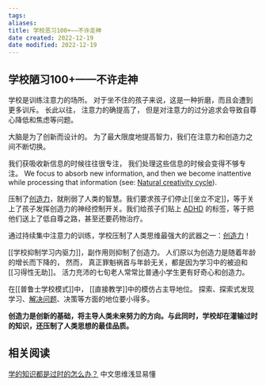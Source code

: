 ```yaml
---
tags: 
aliases: 
title: 学校恶习100+——不许走神
date created: 2022-12-19
date modified: 2022-12-19
---
```


## 学校陋习100+——不许走神


学校是训练注意力的场所。 对于坐不住的孩子来说，这是一种折磨，而且会遭到更多训斥。 
长此以往， 注意力的确提高了， 但是对注意力的过分追求会导致自尊心降低和焦虑等问题。

大脑是为了创新而设计的。 为了最大限度地提高智力，我们在注意力和创造力之间不断切换。

我们获吸收新信息的时候往往很专注， 我们处理这些信息的时候会变得不够专注。 We focus to absorb new information, and then we become inattentive while processing that information (see: [Natural creativity cycle](https://supermemo.guru/wiki/Natural_creativity_cycle "Natural creativity cycle")). 

压制了[创造力](https://link.zhihu.com/?target=https%3A//supermemo.guru/wiki/Creativity)，就削弱了人类的智慧。我们要求孩子们停止[[坐立不定]]，等于关上了孩子发挥创造力的神经控制开关。我们给孩子们贴上 [ADHD](https://link.zhihu.com/?target=https%3A//supermemo.guru/wiki/ADHD) 的标签，等于把他们送上了低自尊之路，甚至还要药物治疗。

通过持续集中注意力的训练，学校压制了人类思维最强大的武器之一：[创造力](https://supermemo.guru/wiki/Creativity "创造力")！

[[学校抑制学习内驱力]]，副作用则抑制了创造力。 人们原以为创造力是随着年龄的增长而下降的， 然而， 真正罪魁祸首与年龄无关，都是因为学习中的被迫和[[习得性无助]]。 活力充沛的七旬老人常常比普通小学生更有好奇心和创造力。 

在[[普鲁士学校模式]]中， [[直接教学]]中的模仿占主导地位。 探索、探索式发现学习、[解决问题](https://supermemo.guru/wiki/Problem_solving "解决问题")、决策等方面的地位要小得多。

**创造力是创新的基础，将主导人类未来努力的方向。与此同时，学校却在灌输过时的知识，还压制了人类思想的最佳品质。**


## 相关阅读
[学的知识都是过时的怎么办？](https://baijiahao.baidu.com/s?id=1671887541994460030&wfr=spider&for=pc) 中文思维浅显易懂